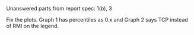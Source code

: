 Unanswered parts from report spec:
1(b), 3

Fix the plots. Graph 1 has percentiles as 0.x and Graph 2 says TCP instead of RMI on the legend.
